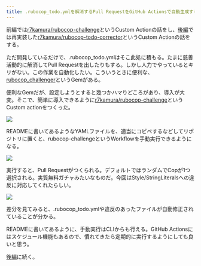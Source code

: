 ```yaml
---
title: .rubocop_todo.ymlを解消するPull RequestをGitHub Actionsで自動生成する (前編)
---
```

前編では[r7kamura/rubocop-challenge](https://github.com/r7kamura/rubocop-challenge)というCustom Actionの話をし、[後編](https://r7kamura.com/articles/2022-05-15-rubocop-todo-corrector)では再実装した[r7kamura/rubocop-todo-corrector](https://github.com/r7kamura/rubocop-todo-corrector)というCustom Actionの話をする。

ただ開発しているだけで、.rubocop\_todo.ymlはそこ此処に積もる。たまに慈善活動的に解消してPull Requestを出したりもする。しかし人力でやっているとキリがない。この作業を自動化したい。こういうときに便利な、[rubocop\_challenger](https://github.com/ryz310/rubocop_challenger)というGemがある。

便利なGemだが、設定しようとすると幾つかハマりどころがあり、導入が大変。そこで、簡単に導入できるように[r7kamura/rubocop-challenge](https://github.com/r7kamura/rubocop-challenge)というCustom actionをつくった。

![](https://lh3.googleusercontent.com/docs/AG8NV2YeikDr3WCIQ1G3oON6hNeOgZaaheqyJkynfIdt1MsSv5uh_qtlun250AmvclzMkqW1ubdvAnJCOPBqUMkxeiU4Nksv-lYnEfpQpnDt1XcbDzR6pWByXXPA1apjdeRs668OK4uYwhBY2DW1kZGNui2rcAvGZzBvijvrEN1pFu27jd2O1KmTK2btnv7Dwv-Rh4ZgC02yYYQ5cdjtskS0QH7TYPUILFDUWgqsd4Lmhttckt65VwHynxTC3u_J6WQBHxzQC_A2JwVxdWAwhgBl64UnugxYUFqfTX8Zu53NJq-ERXjM_BvUA6LCUzgji_f4km0UG53RurZXnxEyFhrfkbR4UiFmPI48acdyMKz9-y4NC__-0E1bWEzHjn6vh1JfxMtqzx8gCMMj61fyUB5iv46NUE_3KWRmq1ilu3EFuGTuIUVLVdbvIQRXaN0PtMIG61bVV5ctiBpaGAkyB7kD-8I8Ve_brACuvZfljGkLW0yRMWS__4P7MnQ_laKQiADbJAPH4pro7PPvnDmovtOWFFGuk_y5rIDsw1BBjj39z2HZdCsIc0YBh7vUKKW_EaCWdwlbs7yuKgVcX5Hdc-4aWulp4YNm4Zq9PZNiWJ_oqVHinfYMMvuLYwZRnygR4y-9kCuFJHQ1RLb8zudXMXkMWS7e0b5DxZ3vnTyifbao1fgm-QK2AAFLOtLnJHwwqg_YKsgh1oBQ6HCfDLq8uvXlG7K4zN1w_LkMoE7Xw3Eb3gwh_9OlxwAs9bNsUEV5HgNAGQ56MQuuUL0ZKb8gDXAzlW8PmqRq9mm6POiBP65bifVyddW191XBl5QDtWaGkrkjOtg3YNC-sYHX2nJIyK56g7faUbfhl2a6W-3uw6dcgJO-foFxuCT03_k9DW7hfZ8IaRn3UdCykWSzsnq6NnVzbPDJMMny0b3JiHo8lSkvgM7S18PK3qpmDL44QbAfVGdF4AgsuAglTZvoQhQDzvhAXPzrnGBwE5qYw_Ud14vROjZPRjuU3lPPKVPs_NLq_i6RgbkCOmdFU4czathcZ9oLEjdDca6jHw1PxKc36nsahJ9cZWAB8x9UL59Ee5A8VAAXMagt2JlAuxUUA47C5zw0KnbfL7ZaUl-DznUyVrEFLv_HJRzT9uldY4dvTCsIrfx0eDHm1HaWwozhL_h3lKfeuxs9UX8TZXNAVylhXnRDVAZhrsvP2aK76OZTEANQok3Vr10HK0bas43_54TMLChcoWdkDQ0VsOPDJtNDRxNYRHuWKscW)

READMEに書いてあるようなYAMLファイルを、適当にコピペするなどしてリポジトリに置くと、rubocop-challengeというWorkflowを手動実行できるようになる。

![](https://lh3.googleusercontent.com/docs/AG8NV2bQvR1bt5RnPpb-UxCA2bAVZWLOFQKdLVIcpo4-YQhvvoQTM2krUToCUSNCfeojecwe-cnMl1Wt_EObeW2dfCcHuUwhemEI570TUK4r1fFcJA5ExtVNfa2Wtx62lIVom0Reopr3VltTZi005hymgg2eXWV3tQBFYe5xvsSO-1kAYFnZhL5OH50B9m7sLR0kqrHD5fa9lGEwGdhvxSfCLTTTJ0ydXFXlJYMBf0ttG5Pp28jQAASSpLOh1xPEZhsebmFl9_pN2ZjMFQZWu8OWoM9mVHGjbBGCOFogLPoNexT7MU9UpwMlMx4RKRVPOJc9Sx_sxN1DwgGVGvjTTv2VFdnoltynJRUqt2ubKyReec2mAlhNAcrw7oeTt5WgTGjSUdKKOf3xqzUc1dCZiUduB0lhyrA3o8rZe5DDaszWcpTZIb7lEJtwG7rkiw3SUKe3snBVIznZCCmXkMTlhAgH_rG0WKhga3qYu8bM1Dlx0FUrZfaxItCvNKdFk0dM7wa38ma1UQbASvprQrl60c2-gIGLWCIZjwn9CGj5EaS9C02VWt_LZpW9UJsF1txPV3ays7aS54FVFHWhf6hnpg-G1DO-KtPU9uVjWKqTXn0nPOthLSCJIEJZMQJn8m1J9pcR1ynIk6X4SGHeuIw9QMyUJcv3TyKT9GjXupTs8aPeuscTM1c-bjS8SUrTIZ7M_fBIw3WMCcNE6g4Rr_mlvhpeaMj8X612NCDltRkuVnqO4vMtnkZBbLYJWOoxWrQFDmjDYsPif5emhWb3Wy3HMMk7L46mADyCUDMRKGbcpNHJ69eiR2SaTws6LPWNbfakGWnK54m7KcK-19kYLHpWWXVSUAC_I9pdOW5dWpYryLPJqVGzjlQUTAFfgzjjpEd20m-1lbqemlhp4LjokamRBm_MF-5-3-B1sYmV58s1y_aTtTjN-nLcTQ1TUbciG_2hnOPSgzeVUyAgpgSx_Cp09Kd0L3tIhrzg5nXSoM6KlDMBfXalLY2keIQJ5eh7H9KDsOZTQI7GTkzMtOhpDYMQYdFOnQtTU1mAyRTSDgJUh9-XiQlW-VK4X3hw5u9ceHqN39VK2uX82VV5j70Ekc0yrOIaW_33OSG-IDysZhA1zXqp0qiqT63KmNDr19J0vJHNOqxeO4qEYE5YNKSaBfYV6pgqZGvuiDnciHq05U6cJlOotQd2efusKaigbigbAS7OJNUjXhyw-aKMLkn92NDy-rxtPoNHKOF8pZ0sM7MKbR76Njmrsr4N)

実行すると、Pull Requestがつくられる。デフォルトではランダムでCopが1つ選択される。実質無料ガチャみたいなものだ。今回はStyle/StringLiteralsへの違反に対応してくれたらしい。

![](https://lh3.googleusercontent.com/docs/AG8NV2YBSrNAY-d1SrL0iGyCtRg7Nm88WHgkllOz34ckMO2TestDpFgUjSpRqW2KOorRFYq6pD35Wh7jlUxLfXDxRXJMiIdT3KchDD9z9fQD8rSCNObX4GdSrAcBd6ivgXVuTjQ4-JT21_DzYAKez88AEcRbgau3nOmwM_iGQdZdRG5apGCB6dFKXSYekPCpyW-_oyfcFRoHiZWg4m5unass0lpt9ksWbsuW1h-bMOkxLdnh_CT4s-95EwpsHSsGL-qQESRQcWtRy96DU--IskrZ2qN8ycjhTK3LQXjXytHpCn9DQQRerhZJ04XA39yHVIVUQ7tHi7AyqyJBNvY3dV8sNOgnlKvBzVk3naOy6fHSDIHa2au6dtg6lU8JLBet4m0H60zOruH8pghGB-1zPSe6vvNkwACeqPAMdda0liokgsumQj2gESoPoXf-H8ppa2Z90p5jZ-z8poWrCvYgejKfYNQSIjkgkZsaR0Rz-ovU6t31bXW75l4l-Qr5V_Sxifbo2obNKDjO5UVijQg9AzuuKSRAotjgTww-hBl62Vtc2pe88SUq9qq9P9eLEGXi_WfoMllLhNuZqeaz4le0KGGQcErYV-VXfos48AZTFziDKban19G05EN7QF1T3STUKBt2i20ggI_mFARqbCDtIXah8zjn-IV6l9aj3s-EPfmviGaHWdjJSuZS1DDnGYsZV_Xf3V5DCmxUMlnBY_kXRnfSaHSgIg1YiVur-SScB34qHYgH2SuGpzba51doG3vd5iE6z-95Gcw_qmEV6-YcDLfj_Y6YbF0mjUl1O7x-5FJZCPXY2Mbr7NEVTFaAiRXDJY4stjoTUzqhx74HSi759rTOvKx8kZWuXHZkwnxKWoGkcG5K3XB2GQN51dhm4yw9TIxPDfMoWg-e1h14546wRzLuIIgSyDknE8VWL7rrqgHrb7HW-nF-7W_FMkC5yIMVhxIfVhQGo7hwj2IA2hRX6VP9a8-Kkmh0g7eukts7RlYOtNzPa2gcTHwIconnMdVi6tUttYggVl6t8m2hrEhI0Ourj73inu6CBqMMsmX43254DvlabyqLP-2Hyp_Z0i7r11zDp53ZOE9w0aH_GiyS5WBy9B6twCX0GND_xiCUg99W2Rn9RFGW0e-xRihXv2_JDGa9JAZJz8wwhCESbtYVmC95gHM5wcO8Bhuc24zXYzMSDRrQLkga0uL55W-1SjHnUhMNmivHPwK268yI86xaKrW7hxsh4A_0T3TulKE6vZ0RQy0_SzsB)

差分を見てみると、.rubocop\_todo.ymlや違反のあったファイルが自動修正されていることが分かる。

READMEに書いてあるように、手動実行はCLIからも行える。GitHub Actionsにはスケジュール機能もあるので、慣れてきたら定期的に実行するようにしても良いと思う。

[後編](https://r7kamura.com/articles/2022-05-15-rubocop-todo-corrector)に続く。
